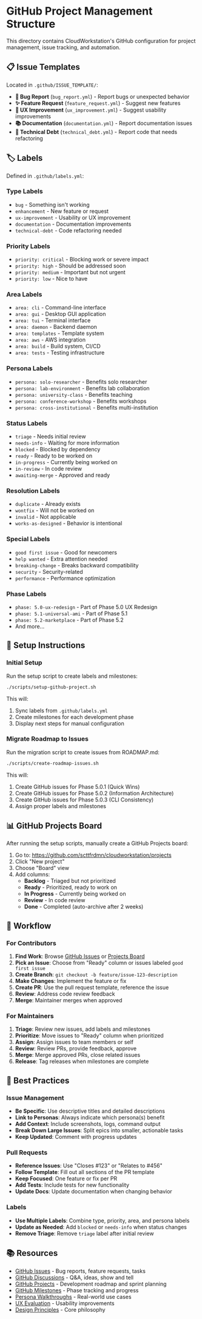 # GitHub Project Management Structure

This directory contains CloudWorkstation's GitHub configuration for project management, issue tracking, and automation.

## 📋 Issue Templates

Located in `.github/ISSUE_TEMPLATE/`:

- **🐛 Bug Report** (`bug_report.yml`) - Report bugs or unexpected behavior
- **✨ Feature Request** (`feature_request.yml`) - Suggest new features
- **🎨 UX Improvement** (`ux_improvement.yml`) - Suggest usability improvements
- **📚 Documentation** (`documentation.yml`) - Report documentation issues
- **🔧 Technical Debt** (`technical_debt.yml`) - Report code that needs refactoring

## 🏷️ Labels

Defined in `.github/labels.yml`:

### Type Labels
- `bug` - Something isn't working
- `enhancement` - New feature or request
- `ux-improvement` - Usability or UX improvement
- `documentation` - Documentation improvements
- `technical-debt` - Code refactoring needed

### Priority Labels
- `priority: critical` - Blocking work or severe impact
- `priority: high` - Should be addressed soon
- `priority: medium` - Important but not urgent
- `priority: low` - Nice to have

### Area Labels
- `area: cli` - Command-line interface
- `area: gui` - Desktop GUI application
- `area: tui` - Terminal interface
- `area: daemon` - Backend daemon
- `area: templates` - Template system
- `area: aws` - AWS integration
- `area: build` - Build system, CI/CD
- `area: tests` - Testing infrastructure

### Persona Labels
- `persona: solo-researcher` - Benefits solo researcher
- `persona: lab-environment` - Benefits lab collaboration
- `persona: university-class` - Benefits teaching
- `persona: conference-workshop` - Benefits workshops
- `persona: cross-institutional` - Benefits multi-institution

### Status Labels
- `triage` - Needs initial review
- `needs-info` - Waiting for more information
- `blocked` - Blocked by dependency
- `ready` - Ready to be worked on
- `in-progress` - Currently being worked on
- `in-review` - In code review
- `awaiting-merge` - Approved and ready

### Resolution Labels
- `duplicate` - Already exists
- `wontfix` - Will not be worked on
- `invalid` - Not applicable
- `works-as-designed` - Behavior is intentional

### Special Labels
- `good first issue` - Good for newcomers
- `help wanted` - Extra attention needed
- `breaking-change` - Breaks backward compatibility
- `security` - Security-related
- `performance` - Performance optimization

### Phase Labels
- `phase: 5.0-ux-redesign` - Part of Phase 5.0 UX Redesign
- `phase: 5.1-universal-ami` - Part of Phase 5.1
- `phase: 5.2-marketplace` - Part of Phase 5.2
- And more...

## 🎯 Setup Instructions

### Initial Setup

Run the setup script to create labels and milestones:

```bash
./scripts/setup-github-project.sh
```

This will:
1. Sync labels from `.github/labels.yml`
2. Create milestones for each development phase
3. Display next steps for manual configuration

### Migrate Roadmap to Issues

Run the migration script to create issues from ROADMAP.md:

```bash
./scripts/create-roadmap-issues.sh
```

This will:
1. Create GitHub issues for Phase 5.0.1 (Quick Wins)
2. Create GitHub issues for Phase 5.0.2 (Information Architecture)
3. Create GitHub issues for Phase 5.0.3 (CLI Consistency)
4. Assign proper labels and milestones

## 📊 GitHub Projects Board

After running the setup scripts, manually create a GitHub Projects board:

1. Go to: https://github.com/scttfrdmn/cloudworkstation/projects
2. Click "New project"
3. Choose "Board" view
4. Add columns:
   - **Backlog** - Triaged but not prioritized
   - **Ready** - Prioritized, ready to work on
   - **In Progress** - Currently being worked on
   - **Review** - In code review
   - **Done** - Completed (auto-archive after 2 weeks)

## 🔄 Workflow

### For Contributors

1. **Find Work**: Browse [GitHub Issues](https://github.com/scttfrdmn/cloudworkstation/issues) or [Projects Board](https://github.com/scttfrdmn/cloudworkstation/projects)
2. **Pick an Issue**: Choose from "Ready" column or issues labeled `good first issue`
3. **Create Branch**: `git checkout -b feature/issue-123-description`
4. **Make Changes**: Implement the feature or fix
5. **Create PR**: Use the pull request template, reference the issue
6. **Review**: Address code review feedback
7. **Merge**: Maintainer merges when approved

### For Maintainers

1. **Triage**: Review new issues, add labels and milestones
2. **Prioritize**: Move issues to "Ready" column when prioritized
3. **Assign**: Assign issues to team members or self
4. **Review**: Review PRs, provide feedback, approve
5. **Merge**: Merge approved PRs, close related issues
6. **Release**: Tag releases when milestones are complete

## 🎯 Best Practices

### Issue Management

- **Be Specific**: Use descriptive titles and detailed descriptions
- **Link to Personas**: Always indicate which persona(s) benefit
- **Add Context**: Include screenshots, logs, command output
- **Break Down Large Issues**: Split epics into smaller, actionable tasks
- **Keep Updated**: Comment with progress updates

### Pull Requests

- **Reference Issues**: Use "Closes #123" or "Relates to #456"
- **Follow Template**: Fill out all sections of the PR template
- **Keep Focused**: One feature or fix per PR
- **Add Tests**: Include tests for new functionality
- **Update Docs**: Update documentation when changing behavior

### Labels

- **Use Multiple Labels**: Combine type, priority, area, and persona labels
- **Update as Needed**: Add `blocked` or `needs-info` when status changes
- **Remove Triage**: Remove `triage` label after initial review

## 📚 Resources

- [GitHub Issues](https://github.com/scttfrdmn/cloudworkstation/issues) - Bug reports, feature requests, tasks
- [GitHub Discussions](https://github.com/scttfrdmn/cloudworkstation/discussions) - Q&A, ideas, show and tell
- [GitHub Projects](https://github.com/scttfrdmn/cloudworkstation/projects) - Development roadmap and sprint planning
- [GitHub Milestones](https://github.com/scttfrdmn/cloudworkstation/milestones) - Phase tracking and progress
- [Persona Walkthroughs](../docs/USER_SCENARIOS/) - Real-world use cases
- [UX Evaluation](../docs/architecture/UX_EVALUATION_AND_RECOMMENDATIONS.md) - Usability improvements
- [Design Principles](../docs/DESIGN_PRINCIPLES.md) - Core philosophy
